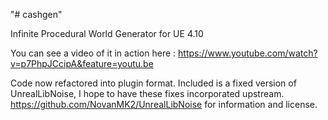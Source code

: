 "# cashgen" 

Infinite Procedural World Generator for UE 4.10

You can see a video of it in action here : https://www.youtube.com/watch?v=p7PhpJCcipA&feature=youtu.be

Code now refactored into plugin format. Included is a fixed version of UnrealLibNoise, I hope to have these fixes incorporated upstream. https://github.com/NovanMK2/UnrealLibNoise for information and license.


